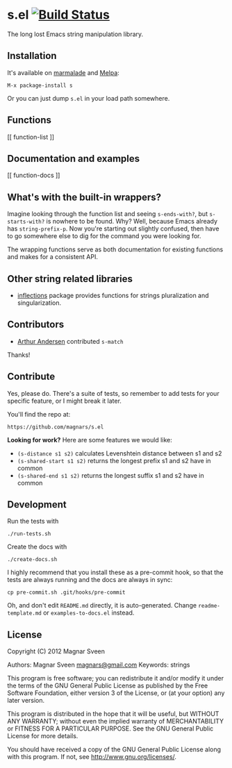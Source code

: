 # s.el [![Build Status](https://secure.travis-ci.org/magnars/s.el.png)](http://travis-ci.org/magnars/s.el)

The long lost Emacs string manipulation library.

## Installation

It's available on [marmalade](http://marmalade-repo.org/) and [Melpa](http://melpa.milkbox.net/):

    M-x package-install s

Or you can just dump `s.el` in your load path somewhere.

## Functions

[[ function-list ]]

## Documentation and examples

[[ function-docs ]]

## What's with the built-in wrappers?

Imagine looking through the function list and seeing `s-ends-with?`, but
`s-starts-with?` is nowhere to be found. Why? Well, because Emacs already has
`string-prefix-p`. Now you're starting out slightly confused, then have to go
somewhere else to dig for the command you were looking for.

The wrapping functions serve as both documentation for existing functions and
makes for a consistent API.

## Other string related libraries

* [inflections](https://github.com/eschulte/jump.el/blob/master/inflections.el) package
provides functions for strings pluralization and singularization.


## Contributors

* [Arthur Andersen](https://github.com/leoc) contributed `s-match`

Thanks!

## Contribute

Yes, please do. There's a suite of tests, so remember to add tests for your
specific feature, or I might break it later.

You'll find the repo at:

    https://github.com/magnars/s.el

**Looking for work?** Here are some features we would like:

 - `(s-distance s1 s2)` calculates Levenshtein distance between s1 and s2
 - `(s-shared-start s1 s2)` returns the longest prefix s1 and s2 have in common
 - `(s-shared-end s1 s2)` returns the longest suffix s1 and s2 have in common

## Development

Run the tests with

    ./run-tests.sh

Create the docs with

    ./create-docs.sh

I highly recommend that you install these as a pre-commit hook, so that
the tests are always running and the docs are always in sync:

    cp pre-commit.sh .git/hooks/pre-commit

Oh, and don't edit `README.md` directly, it is auto-generated.
Change `readme-template.md` or `examples-to-docs.el` instead.

## License

Copyright (C) 2012 Magnar Sveen

Authors: Magnar Sveen <magnars@gmail.com>
Keywords: strings

This program is free software; you can redistribute it and/or modify
it under the terms of the GNU General Public License as published by
the Free Software Foundation, either version 3 of the License, or
(at your option) any later version.

This program is distributed in the hope that it will be useful,
but WITHOUT ANY WARRANTY; without even the implied warranty of
MERCHANTABILITY or FITNESS FOR A PARTICULAR PURPOSE.  See the
GNU General Public License for more details.

You should have received a copy of the GNU General Public License
along with this program.  If not, see <http://www.gnu.org/licenses/>.
